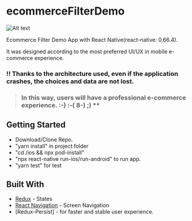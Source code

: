 # ecommerceFilterDemo

![Alt text](https://media.giphy.com/media/tVDKWi8CHXW6juedUl/giphy.gif)

Ecommerce Filter Demo App with React Native(react-native: 0.66.4).

It was designed according to the most preferred UI/UX in mobile e-commerce experience.
### !! Thanks to the architecture used, even if the application crashes, the choices and data are not lost.  
> ###  In this way, users will have a professional e-commerce experience. :-) :-( 8-) ;) **

## Getting Started

* Download/Clone Repo.
* "yarn install" in project folder
* "cd /ios && npx pod-install" 
* "npx react-native run-ios/run-android" to run app.
* "yarn test" for test


## Built With

* [Redux](https://redux.js.org/) - States
* [React Navigation](https://reactnavigation.org/) - Screen Navigation
* [Redux-Persist] - for faster and stable user experience.
